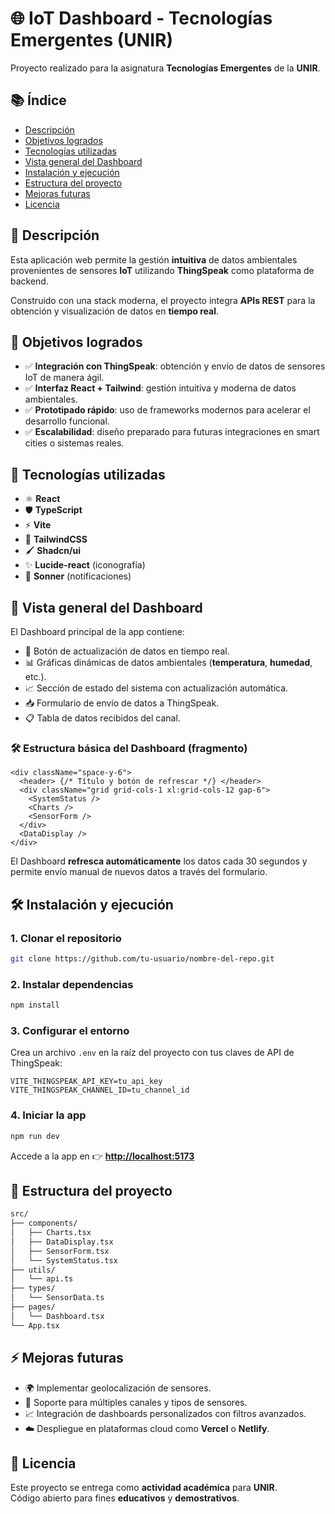 
# 🌐 IoT Dashboard - Tecnologías Emergentes (UNIR)

Proyecto realizado para la asignatura **Tecnologías Emergentes** de la **UNIR**.



## 📚 Índice

- [Descripción](#-descripción)
- [Objetivos logrados](#-objetivos-logrados)
- [Tecnologías utilizadas](#-tecnologías-utilizadas)
- [Vista general del Dashboard](#-vista-general-del-dashboard)
- [Instalación y ejecución](#-instalación-y-ejecución)
- [Estructura del proyecto](#-estructura-del-proyecto)
- [Mejoras futuras](#-mejoras-futuras)
- [Licencia](#-licencia)



## 🧠 Descripción

Esta aplicación web permite la gestión **intuitiva** de datos ambientales provenientes de sensores **IoT** utilizando **ThingSpeak** como plataforma de backend.

Construido con una stack moderna, el proyecto integra **APIs REST** para la obtención y visualización de datos en **tiempo real**.



## 🎯 Objetivos logrados

- ✅ **Integración con ThingSpeak**: obtención y envío de datos de sensores IoT de manera ágil.
- ✅ **Interfaz React + Tailwind**: gestión intuitiva y moderna de datos ambientales.
- ✅ **Prototipado rápido**: uso de frameworks modernos para acelerar el desarrollo funcional.
- ✅ **Escalabilidad**: diseño preparado para futuras integraciones en smart cities o sistemas reales.



## 🚀 Tecnologías utilizadas

- ⚛️ **React**
- 🛡️ **TypeScript**
- ⚡ **Vite**
- 🎨 **TailwindCSS**
- 🖌️ **Shadcn/ui**
- ✨ **Lucide-react** (iconografía)
- 🔔 **Sonner** (notificaciones)



## 📸 Vista general del Dashboard

El Dashboard principal de la app contiene:

- 🔄 Botón de actualización de datos en tiempo real.
- 📊 Gráficas dinámicas de datos ambientales (**temperatura**, **humedad**, etc.).
- 📈 Sección de estado del sistema con actualización automática.
- 📥 Formulario de envío de datos a ThingSpeak.
- 📋 Tabla de datos recibidos del canal.

### 🛠 Estructura básica del Dashboard (fragmento)

```tsx
<div className="space-y-6">
  <header> {/* Título y botón de refrescar */} </header>
  <div className="grid grid-cols-1 xl:grid-cols-12 gap-6">
    <SystemStatus />
    <Charts />
    <SensorForm />
  </div>
  <DataDisplay />
</div>
```

El Dashboard **refresca automáticamente** los datos cada 30 segundos y permite envío manual de nuevos datos a través del formulario.



## 🛠 Instalación y ejecución

### 1. Clonar el repositorio

```bash
git clone https://github.com/tu-usuario/nombre-del-repo.git
```

### 2. Instalar dependencias

```bash
npm install
```

### 3. Configurar el entorno

Crea un archivo `.env` en la raíz del proyecto con tus claves de API de ThingSpeak:

```env
VITE_THINGSPEAK_API_KEY=tu_api_key
VITE_THINGSPEAK_CHANNEL_ID=tu_channel_id
```

### 4. Iniciar la app

```bash
npm run dev
```

Accede a la app en 👉 **[http://localhost:5173](http://localhost:5173)**


## 📂 Estructura del proyecto

```bash
src/
├── components/
│   ├── Charts.tsx
│   ├── DataDisplay.tsx
│   ├── SensorForm.tsx
│   └── SystemStatus.tsx
├── utils/
│   └── api.ts
├── types/
│   └── SensorData.ts
├── pages/
│   └── Dashboard.tsx
└── App.tsx
```



## ⚡ Mejoras futuras

- 🌍 Implementar geolocalización de sensores.
- 📡 Soporte para múltiples canales y tipos de sensores.
- 📈 Integración de dashboards personalizados con filtros avanzados.
- ☁️ Despliegue en plataformas cloud como **Vercel** o **Netlify**.



## 📜 Licencia

Este proyecto se entrega como **actividad académica** para **UNIR**.  
Código abierto para fines **educativos** y **demostrativos**.

